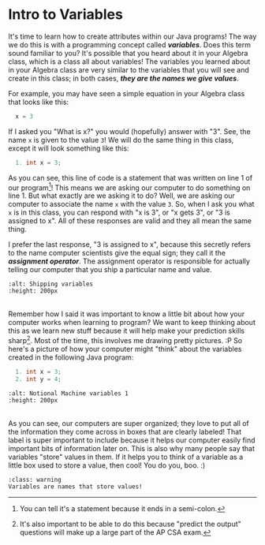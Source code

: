 Intro to Variables
==================

It's time to learn how to create attributes within our Java programs! The way we do this is with a programming concept called <b><i>variables</i></b>. Does this term sound familiar to you? It's possible that you heard about it in your Algebra class, which is a class all about variables! The variables you learned about in your Algebra class are very similar to the variables that you will see and create in this class; in both cases, <b><i>they are the names we give values</i></b>.

For example, you may have seen a simple equation in your Algebra class that looks like this:

```Java
  x = 3
```

If I asked you "What is x?" you would (hopefully) answer with "3". See, the name `x` is given to the value `3`! We will do the same thing in this class, except it will look something like this:
```Java
  1. int x = 3;
```
As you can see, this line of code is a statement that was written on line 1 of our program[^*]! This means we are asking our computer to do something on line 1. But what exactly are we asking it to do? Well, we are asking our computer to associate the name `x` with the value `3`. So, when I ask you what `x` is in this class, you can respond with "x is 3", or "x gets 3", or "3 is assigned to x". All of these responses are valid and they all mean the same thing.

I prefer the last response, "3 is assigned to x", because this secretly refers to the name computer scientists give the equal sign; they call it the <b><i>assignment operator</i></b>. The assignment operator is responsible for actually telling our computer that you ship a particular name and value.

```{image} https://media.giphy.com/media/HkA9xsCxJCRWw/giphy.gif
:alt: Shipping variables
:height: 200px
```
<br>Remember how I said it was important to know a little bit about how your computer works when learning to program? We want to keep thinking about this as we learn new stuff because it will help make your prediction skills sharp[^**]. Most of the time, this involves me drawing pretty pictures. :P So here's a picture of how your computer might "think" about the variables created in the following Java program:
```Java
  1. int x = 3;
  2. int y = 4;
```
```{image} https://media.giphy.com/media/BmsLYXlBAbDgLzBtye/giphy.gif
:alt: Notional Machine variables 1
:height: 200px
```
<br>As you can see, our computers are super organized; they love to put all of the information they come across in boxes that are clearly labeled! That label is super important to include because it helps our computer easily find important bits of information later on. This is also why many people say that variables "store" values in them. If it helps you to think of a variable as a little box used to store a value, then cool! You do you, boo. :)

```{admonition} TL;DR
:class: warning
Variables are names that store values!
```

[^*]: You can tell it's a statement because it ends in a semi-colon.
[^**]: It's also important to be able to do this because "predict the output" questions will make up a large part of the AP CSA exam.
